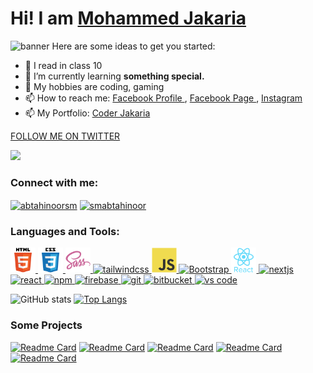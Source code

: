 # Hi! I am <a href="#">Mohammed Jakaria</a>
<img src="https://images.unsplash.com/photo-1550439062-609e1531270e?ixid=MnwxMjA3fDB8MHxzZWFyY2h8MTJ8fHByb2dyYW1taW5nfGVufDB8fDB8fA%3D%3D&ixlib=rb-1.2.1&auto=format&fit=crop&w=500&q=60" alt="banner" height="350px" width="700px"/>
Here are some ideas to get you started:

- 🔭 I read in class 10
- 🌱 I’m currently learning <b>something special.</b>
- 🌱 My hobbies are coding, gaming
- 📫 How to reach me: <a href="https://www.facebook.com/profile.php?id=100031738032367"> Facebook Profile </a>, <a href="https://www.facebook.com/coderjakaria"> Facebook Page </a> , <a href="https://www.instagram.com/coderjakaria">Instagram </a>
- 📫 My Portfolio: <a href="https://coderjakaria.web.app/">Coder Jakaria</a>

<p align="left"> <a href="https://twitter.com/MdJakar38959554" target="blank">FOLLOW ME ON TWITTER</a> </p>

![](https://visitor-badge.laobi.icu/badge?page_id=CoderJakaria.CoderJakaria)

<h3 align="left">Connect with me:</h3>
<p align="left">
<a href="https://www.facebook.com/profile.php?id=100031738032367" target="blank"><img align="center" src="https://cdn.jsdelivr.net/npm/simple-icons@3.0.1/icons/facebook.svg" alt="abtahinoorsm" height="30" width="40" /></a>
<a href="https://instagram.com/coderjakaria" target="blank"><img align="center" src="https://cdn.jsdelivr.net/npm/simple-icons@3.0.1/icons/instagram.svg" alt="smabtahinoor" height="30" width="40" /></a>
</p>

<h3 align="left">Languages and Tools:</h3>
<p align="left"> <a href="https://www.w3.org/html/" target="_blank"> <img src="https://raw.githubusercontent.com/devicons/devicon/master/icons/html5/html5-original-wordmark.svg" alt="html5" width="40" height="40"/> </a> <a href="https://www.w3schools.com/css/" target="_blank"> <img src="https://raw.githubusercontent.com/devicons/devicon/master/icons/css3/css3-original-wordmark.svg" alt="css3" width="40" height="40"/> </a> <a href="https://sass-lang.com" target="_blank"> <img src="https://raw.githubusercontent.com/devicons/devicon/master/icons/sass/sass-original.svg" alt="sass" width="40" height="40"/> </a> <a href="https://tailwindcss.com" target="_blank"> <img src="https://tailwindcss.com/_next/static/media/tailwindcss-mark.cb8046c163f77190406dfbf4dec89848.svg" alt="tailwindcss" width="40" height="40"/> </a><a href="https://developer.mozilla.org/en-US/docs/Web/JavaScript" target="_blank"> <img src="https://raw.githubusercontent.com/devicons/devicon/master/icons/javascript/javascript-original.svg" alt="javascript" width="40" height="40"/> </a><a href="https://getbootstrap.com" target="_blank"> <img src="https://img.icons8.com/color/2x/bootstrap.png" alt="Bootstrap" width="40" height="40"/> </a><a href="https://reactjs.org/" target="_blank"> <img src="https://raw.githubusercontent.com/devicons/devicon/master/icons/react/react-original-wordmark.svg" alt="react" width="40" height="40"/> </a><a href="https://nextjs.org/" target="_blank"> <img src="https://cdn.worldvectorlogo.com/logos/next-js.svg" alt="nextjs" width="40" height="40"/> </a> <a href="https://material-ui.com/" target="_blank"> <img src="https://material-ui.com/static/logo_raw.svg" alt="react" width="40" height="40"/> </a><a href="https://npmjs.com/" target="_blank"> <img src="https://img.icons8.com/color/2x/npm.png" alt="npm" width="40" height="40"/> </a><a href="https://firebase.google.com/" target="_blank"> <img src="https://www.vectorlogo.zone/logos/firebase/firebase-icon.svg" alt="firebase" width="40" height="40"/> </a>  <a href="" target="_blank"> <img src="https://cdn.worldvectorlogo.com/logos/git-icon.svg" alt="git" width="40" height="40"/> </a> <a href="" target="_blank"> <img src="https://cdn.worldvectorlogo.com/logos/bitbucket-icon.svg" alt="bitbucket" width="40" height="40"/> </a> <a href="" target="_blank"> <img src="https://cdn.worldvectorlogo.com/logos/visual-studio-code-1.svg" alt="vs code" width="40" height="40"/> </a></p>
 
![GitHub stats](https://github-readme-stats.vercel.app/api?username=CoderJakaria&show_icons=true&theme=dark)   [![Top Langs](https://github-readme-stats.vercel.app/api/top-langs/?username=CoderJakaria&theme=dark&hide=css,html)](https://github.com/CoderJakaria/github-readme-stats)

### Some Projects

 [![Readme Card](https://github-readme-stats.vercel.app/api/pin/?username=CoderJakaria&repo=Spotify-Clone&theme=dark)](https://github.com/CpderKalaroa/Spotify-Clone)   [![Readme Card](https://github-readme-stats.vercel.app/api/pin/?username=CoderJakaria&repo=tinder-clone&theme=dark)](https://github.com/CoderJakaria/tinder-clone)   [![Readme Card](https://github-readme-stats.vercel.app/api/pin/?username=CoderJakaria&repo=Covid-19-Tracker&theme=dark)](https://github.com/CoderJakaria/Covid-19-Tracker)    [![Readme Card](https://github-readme-stats.vercel.app/api/pin/?username=CoderJakaria&repo=amazon-clone&theme=dark)](https://github.com/CoderJakaria/amazon-clone)    [![Readme Card](https://github-readme-stats.vercel.app/api/pin/?username=CoderJakaria&repo=netflix-clone&theme=dark)](https://github.com/CoderJakaria/netflix-clone)


